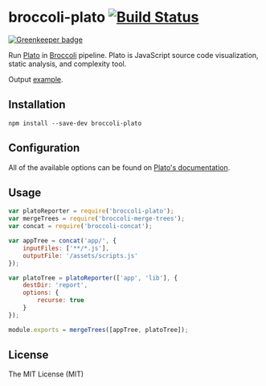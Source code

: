 # broccoli-plato [![Build Status](https://travis-ci.org/crudo/broccoli-plato.svg?branch=master)](https://travis-ci.org/crudo/broccoli-plato)

[![Greenkeeper badge](https://badges.greenkeeper.io/crudo/broccoli-plato.svg)](https://greenkeeper.io/)

Run [Plato](https://github.com/es-analysis/plato) in [Broccoli](https://github.com/broccolijs/broccoli) pipeline.
Plato is JavaScript source code visualization, static analysis, and complexity tool.

Output [example](http://es-analysis.github.io/plato/examples/jquery/).


## Installation

```
npm install --save-dev broccoli-plato
```

## Configuration

All of the available options can be found on [Plato's documentation](https://github.com/es-analysis/plato).

## Usage

```js
var platoReporter = require('broccoli-plato');
var mergeTrees = require('broccoli-merge-trees');
var concat = require('broccoli-concat');

var appTree = concat('app/', {
    inputFiles: ['**/*.js'],
    outputFile: '/assets/scripts.js'
});

var platoTree = platoReporter(['app', 'lib'], {
    destDir: 'report',
    options: {
        recurse: true
    }
});

module.exports = mergeTrees([appTree, platoTree]);
```

## License

The MIT License (MIT)
